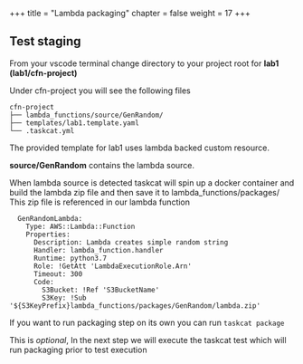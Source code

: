+++
title = "Lambda packaging"
chapter = false
weight = 17
+++



## Test staging

From your vscode terminal change directory to your project root for **lab1** __(lab1/cfn-project)__

Under cfn-project you will see the following files
```
cfn-project
├── lambda_functions/source/GenRandom/
├── templates/lab1.template.yaml
└── .taskcat.yml

```

The provided template for lab1 uses lambda backed custom resource.

**source/GenRandom** contains the lambda source. 

When lambda source is detected taskcat will spin up a docker container and build the lambda zip file and then save it to lambda_functions/packages/ This zip file is referenced in our lambda function

```
  GenRandomLambda:
    Type: AWS::Lambda::Function
    Properties:
      Description: Lambda creates simple random string
      Handler: lambda_function.handler
      Runtime: python3.7
      Role: !GetAtt 'LambdaExecutionRole.Arn'
      Timeout: 300
      Code:
        S3Bucket: !Ref 'S3BucketName'
        S3Key: !Sub '${S3KeyPrefix}lambda_functions/packages/GenRandom/lambda.zip'
```

If you want to run packaging step on its own you can run `taskcat package`

This is _optional_, In the next step we will execute the taskcat test which will run packaging prior to test execution




